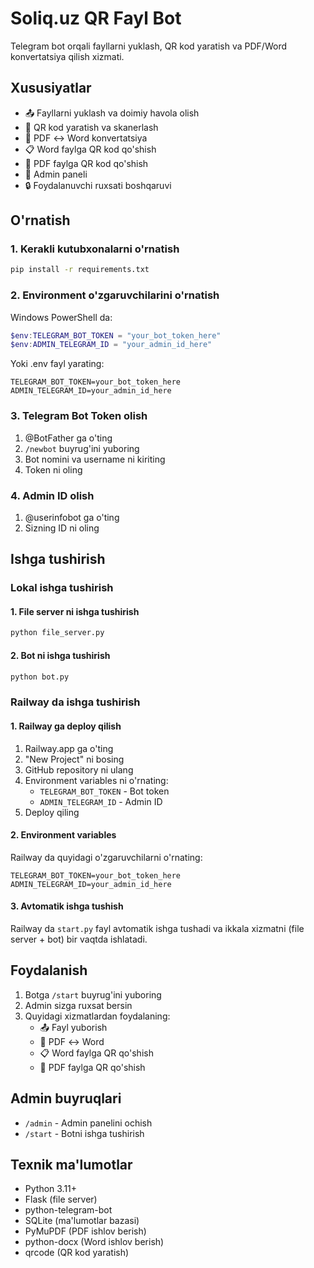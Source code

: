 # Soliq.uz QR Fayl Bot

Telegram bot orqali fayllarni yuklash, QR kod yaratish va PDF/Word konvertatsiya qilish xizmati.

## Xususiyatlar

- 📤 Fayllarni yuklash va doimiy havola olish
- 🔲 QR kod yaratish va skanerlash
- 📄 PDF ↔ Word konvertatsiya
- 📋 Word faylga QR kod qo'shish
- 📄 PDF faylga QR kod qo'shish
- 👑 Admin paneli
- 🔒 Foydalanuvchi ruxsati boshqaruvi

## O'rnatish

### 1. Kerakli kutubxonalarni o'rnatish

```bash
pip install -r requirements.txt
```

### 2. Environment o'zgaruvchilarini o'rnatish

Windows PowerShell da:
```powershell
$env:TELEGRAM_BOT_TOKEN = "your_bot_token_here"
$env:ADMIN_TELEGRAM_ID = "your_admin_id_here"
```

Yoki .env fayl yarating:
```
TELEGRAM_BOT_TOKEN=your_bot_token_here
ADMIN_TELEGRAM_ID=your_admin_id_here
```

### 3. Telegram Bot Token olish

1. @BotFather ga o'ting
2. `/newbot` buyrug'ini yuboring
3. Bot nomini va username ni kiriting
4. Token ni oling

### 4. Admin ID olish

1. @userinfobot ga o'ting
2. Sizning ID ni oling

## Ishga tushirish

### Lokal ishga tushirish

#### 1. File server ni ishga tushirish
```bash
python file_server.py
```

#### 2. Bot ni ishga tushirish
```bash
python bot.py
```

### Railway da ishga tushirish

#### 1. Railway ga deploy qilish
1. Railway.app ga o'ting
2. "New Project" ni bosing
3. GitHub repository ni ulang
4. Environment variables ni o'rnating:
   - `TELEGRAM_BOT_TOKEN` - Bot token
   - `ADMIN_TELEGRAM_ID` - Admin ID
5. Deploy qiling

#### 2. Environment variables
Railway da quyidagi o'zgaruvchilarni o'rnating:
```
TELEGRAM_BOT_TOKEN=your_bot_token_here
ADMIN_TELEGRAM_ID=your_admin_id_here
```

#### 3. Avtomatik ishga tushish
Railway da `start.py` fayl avtomatik ishga tushadi va ikkala xizmatni (file server + bot) bir vaqtda ishlatadi.

## Foydalanish

1. Botga `/start` buyrug'ini yuboring
2. Admin sizga ruxsat bersin
3. Quyidagi xizmatlardan foydalaning:
   - 📤 Fayl yuborish
   - 🔄 PDF ↔ Word
   - 📋 Word faylga QR qo'shish
   - 📄 PDF faylga QR qo'shish

## Admin buyruqlari

- `/admin` - Admin panelini ochish
- `/start` - Botni ishga tushirish

## Texnik ma'lumotlar

- Python 3.11+
- Flask (file server)
- python-telegram-bot
- SQLite (ma'lumotlar bazasi)
- PyMuPDF (PDF ishlov berish)
- python-docx (Word ishlov berish)
- qrcode (QR kod yaratish)
